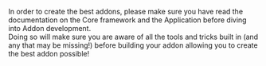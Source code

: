 In order to create the best addons, please make sure you have read the documentation on the Core framework and the Application before diving into Addon development.   
Doing so will make sure you are aware of all the tools and tricks built in (and any that may be missing!) before building your addon allowing you to create the best addon possible!